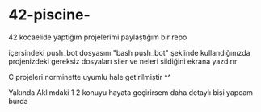 # 42-piscine-
42 kocaelide yaptığım projelerimi paylaştığım bir repo

içersindeki push_bot dosyasını "bash push_bot" şeklinde kullandığınızda projenizdeki gereksiz dosyaları siler ve neleri sildiğini ekrana yazdırır

C projeleri norminette uyumlu hale getirilmiştir ^^

Yakında Aklımdaki 1 2 konuyu hayata geçirirsem daha detaylı bişi yapcam burda
